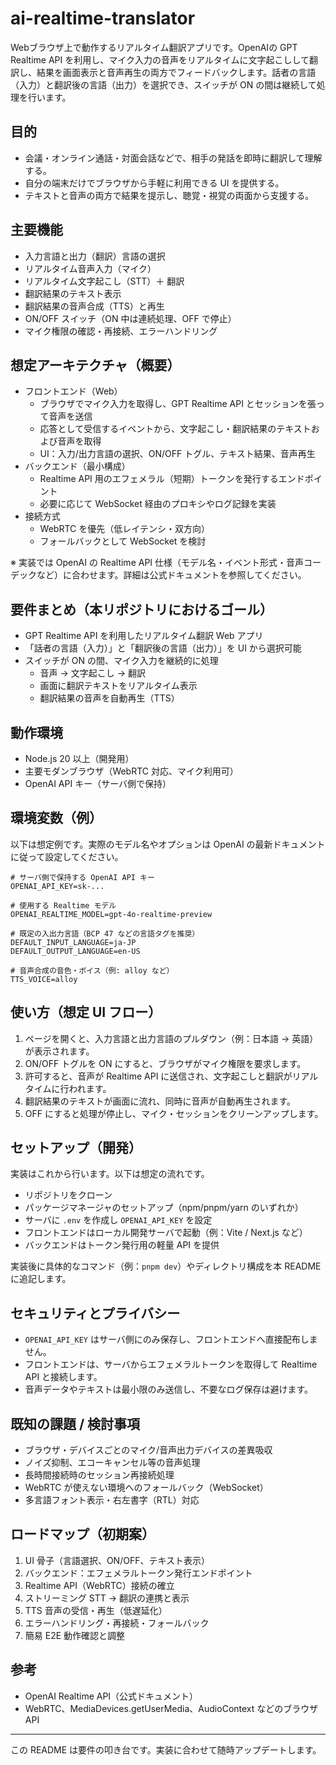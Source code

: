 # ai-realtime-translator

Webブラウザ上で動作するリアルタイム翻訳アプリです。OpenAIの GPT Realtime API を利用し、マイク入力の音声をリアルタイムに文字起こしして翻訳し、結果を画面表示と音声再生の両方でフィードバックします。話者の言語（入力）と翻訳後の言語（出力）を選択でき、スイッチが ON の間は継続して処理を行います。

## 目的
- 会議・オンライン通話・対面会話などで、相手の発話を即時に翻訳して理解する。
- 自分の端末だけでブラウザから手軽に利用できる UI を提供する。
- テキストと音声の両方で結果を提示し、聴覚・視覚の両面から支援する。

## 主要機能
- 入力言語と出力（翻訳）言語の選択
- リアルタイム音声入力（マイク）
- リアルタイム文字起こし（STT）＋ 翻訳
- 翻訳結果のテキスト表示
- 翻訳結果の音声合成（TTS）と再生
- ON/OFF スイッチ（ON 中は連続処理、OFF で停止）
- マイク権限の確認・再接続、エラーハンドリング

## 想定アーキテクチャ（概要）
- フロントエンド（Web）
  - ブラウザでマイク入力を取得し、GPT Realtime API とセッションを張って音声を送信
  - 応答として受信するイベントから、文字起こし・翻訳結果のテキストおよび音声を取得
  - UI：入力/出力言語の選択、ON/OFF トグル、テキスト結果、音声再生
- バックエンド（最小構成）
  - Realtime API 用のエフェメラル（短期）トークンを発行するエンドポイント
  - 必要に応じて WebSocket 経由のプロキシやログ記録を実装
- 接続方式
  - WebRTC を優先（低レイテンシ・双方向）
  - フォールバックとして WebSocket を検討

※ 実装では OpenAI の Realtime API 仕様（モデル名・イベント形式・音声コーデックなど）に合わせます。詳細は公式ドキュメントを参照してください。

## 要件まとめ（本リポジトリにおけるゴール）
- GPT Realtime API を利用したリアルタイム翻訳 Web アプリ
- 「話者の言語（入力）」と「翻訳後の言語（出力）」を UI から選択可能
- スイッチが ON の間、マイク入力を継続的に処理
  - 音声 → 文字起こし → 翻訳
  - 画面に翻訳テキストをリアルタイム表示
  - 翻訳結果の音声を自動再生（TTS）

## 動作環境
- Node.js 20 以上（開発用）
- 主要モダンブラウザ（WebRTC 対応、マイク利用可）
- OpenAI API キー（サーバ側で保持）

## 環境変数（例）
以下は想定例です。実際のモデル名やオプションは OpenAI の最新ドキュメントに従って設定してください。

```env
# サーバ側で保持する OpenAI API キー
OPENAI_API_KEY=sk-...

# 使用する Realtime モデル
OPENAI_REALTIME_MODEL=gpt-4o-realtime-preview

# 既定の入出力言語（BCP 47 などの言語タグを推奨）
DEFAULT_INPUT_LANGUAGE=ja-JP
DEFAULT_OUTPUT_LANGUAGE=en-US

# 音声合成の音色・ボイス（例: alloy など）
TTS_VOICE=alloy
```

## 使い方（想定 UI フロー）
1. ページを開くと、入力言語と出力言語のプルダウン（例：日本語 → 英語）が表示されます。
2. ON/OFF トグルを ON にすると、ブラウザがマイク権限を要求します。
3. 許可すると、音声が Realtime API に送信され、文字起こしと翻訳がリアルタイムに行われます。
4. 翻訳結果のテキストが画面に流れ、同時に音声が自動再生されます。
5. OFF にすると処理が停止し、マイク・セッションをクリーンアップします。

## セットアップ（開発）
実装はこれから行います。以下は想定の流れです。

- リポジトリをクローン
- パッケージマネージャのセットアップ（npm/pnpm/yarn のいずれか）
- サーバに `.env` を作成し `OPENAI_API_KEY` を設定
- フロントエンドはローカル開発サーバで起動（例：Vite / Next.js など）
- バックエンドはトークン発行用の軽量 API を提供

実装後に具体的なコマンド（例：`pnpm dev`）やディレクトリ構成を本 README に追記します。

## セキュリティとプライバシー
- `OPENAI_API_KEY` はサーバ側にのみ保存し、フロントエンドへ直接配布しません。
- フロントエンドは、サーバからエフェメラルトークンを取得して Realtime API と接続します。
- 音声データやテキストは最小限のみ送信し、不要なログ保存は避けます。

## 既知の課題 / 検討事項
- ブラウザ・デバイスごとのマイク/音声出力デバイスの差異吸収
- ノイズ抑制、エコーキャンセル等の音声処理
- 長時間接続時のセッション再接続処理
- WebRTC が使えない環境へのフォールバック（WebSocket）
- 多言語フォント表示・右左書字（RTL）対応

## ロードマップ（初期案）
1. UI 骨子（言語選択、ON/OFF、テキスト表示）
2. バックエンド：エフェメラルトークン発行エンドポイント
3. Realtime API（WebRTC）接続の確立
4. ストリーミング STT → 翻訳の連携と表示
5. TTS 音声の受信・再生（低遅延化）
6. エラーハンドリング・再接続・フォールバック
7. 簡易 E2E 動作確認と調整

## 参考
- OpenAI Realtime API（公式ドキュメント）
- WebRTC、MediaDevices.getUserMedia、AudioContext などのブラウザ API

---
この README は要件の叩き台です。実装に合わせて随時アップデートします。
